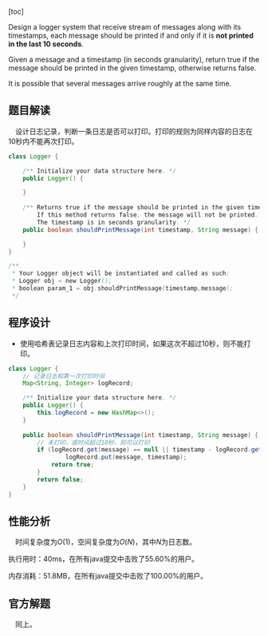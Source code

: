 [toc]

Design a logger system that receive stream of messages along with its timestamps, each message should be printed if and only if it is **not printed in the last 10 seconds**.

Given a message and a timestamp (in seconds granularity), return true if the message should be printed in the given timestamp, otherwise returns false.

It is possible that several messages arrive roughly at the same time.



## 题目解读

&emsp;设计日志记录，判断一条日志是否可以打印。打印的规则为同样内容的日志在10秒内不能再次打印。

```java
class Logger {

    /** Initialize your data structure here. */
    public Logger() {

    }
    
    /** Returns true if the message should be printed in the given timestamp, otherwise returns false.
        If this method returns false, the message will not be printed.
        The timestamp is in seconds granularity. */
    public boolean shouldPrintMessage(int timestamp, String message) {

    }
}

/**
 * Your Logger object will be instantiated and called as such:
 * Logger obj = new Logger();
 * boolean param_1 = obj.shouldPrintMessage(timestamp,message);
 */
```

## 程序设计

* 使用哈希表记录日志内容和上次打印时间，如果这次不超过10秒，则不能打印。

```java
class Logger {
    // 记录日志和第一次打印时间
    Map<String, Integer> logRecord;

    /** Initialize your data structure here. */
    public Logger() {
        this.logRecord = new HashMap<>();
    }
    
    public boolean shouldPrintMessage(int timestamp, String message) {
        // 未打印，或时间超过10秒，则可以打印
        if (logRecord.get(message) == null || timestamp - logRecord.get(message) >= 10) {
                logRecord.put(message, timestamp);
            return true;
        }
        return false;
    }
}
```

## 性能分析

&emsp;时间复杂度为$O(1)$，空间复杂度为$O(N)$，其中$N$为日志数。

执行用时：40ms，在所有java提交中击败了55.60%的用户。

内存消耗：51.8MB，在所有java提交中击败了100.00%的用户。


## 官方解题

&emsp;同上。